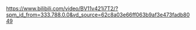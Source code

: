 https://www.bilibili.com/video/BV11v421i7T2/?spm_id_from=333.788.0.0&vd_source=62c8a03e66ff063b9af3e473fadb8049